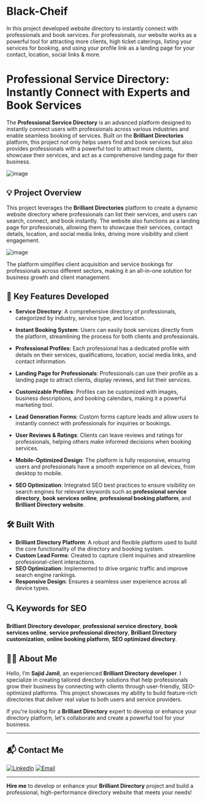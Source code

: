 # Black-Cheif
In this project developed website directory to instantly connect with professionals and book services. For professionals, our website works as a powerful tool for attracting more clients, high ticket caterings, listing your services for booking, and using your profile link as a landing page for your contact, location, social links &amp; more.
# Professional Service Directory: Instantly Connect with Experts and Book Services

The **Professional Service Directory** is an advanced platform designed to instantly connect users with professionals across various industries and enable seamless booking of services. Built on the **Brilliant Directories** platform, this project not only helps users find and book services but also provides professionals with a powerful tool to attract more clients, showcase their services, and act as a comprehensive landing page for their business.

![image](https://github.com/user-attachments/assets/e372c4a1-4ee5-4ad3-bfae-0cb1b675f745)

## 💡 Project Overview

This project leverages the **Brilliant Directories** platform to create a dynamic website directory where professionals can list their services, and users can search, connect, and book instantly. The website also functions as a landing page for professionals, allowing them to showcase their services, contact details, location, and social media links, driving more visibility and client engagement.

![image](https://github.com/user-attachments/assets/0c1ade35-26c9-4939-b924-46d2dc57c9d6)

The platform simplifies client acquisition and service bookings for professionals across different sectors, making it an all-in-one solution for business growth and client management.

## 🚀 Key Features Developed

- **Service Directory**: A comprehensive directory of professionals, categorized by industry, service type, and location.
  
- **Instant Booking System**: Users can easily book services directly from the platform, streamlining the process for both clients and professionals.

- **Professional Profiles**: Each professional has a dedicated profile with details on their services, qualifications, location, social media links, and contact information.

- **Landing Page for Professionals**: Professionals can use their profile as a landing page to attract clients, display reviews, and list their services.

- **Customizable Profiles**: Profiles can be customized with images, business descriptions, and booking calendars, making it a powerful marketing tool.

- **Lead Generation Forms**: Custom forms capture leads and allow users to instantly connect with professionals for inquiries or bookings.

- **User Reviews & Ratings**: Clients can leave reviews and ratings for professionals, helping others make informed decisions when booking services.

- **Mobile-Optimized Design**: The platform is fully responsive, ensuring users and professionals have a smooth experience on all devices, from desktop to mobile.

- **SEO Optimization**: Integrated SEO best practices to ensure visibility on search engines for relevant keywords such as **professional service directory**, **book services online**, **professional booking platform**, and **Brilliant Directory website**.

## 🛠️ Built With

- **Brilliant Directory Platform**: A robust and flexible platform used to build the core functionality of the directory and booking system.
- **Custom Lead Forms**: Created to capture client inquiries and streamline professional-client interactions.
- **SEO Optimization**: Implemented to drive organic traffic and improve search engine rankings.
- **Responsive Design**: Ensures a seamless user experience across all device types.

## 🔍 Keywords for SEO

**Brilliant Directory developer**, **professional service directory**, **book services online**, **service professional directory**, **Brilliant Directory customization**, **online booking platform**, **SEO optimized directory**.

## 👨‍💻 About Me

Hello, I’m **Sajid Jamil**, an experienced **Brilliant Directory developer**. I specialize in creating tailored directory solutions that help professionals grow their business by connecting with clients through user-friendly, SEO-optimized platforms. This project showcases my ability to build feature-rich directories that deliver real value to both users and service providers.

If you're looking for a **Brilliant Directory** expert to develop or enhance your directory platform, let's collaborate and create a powerful tool for your business.

---

## 📬 Contact Me

[![LinkedIn](https://img.shields.io/badge/LinkedIn-Connect-blue?style=for-the-badge&logo=linkedin)](https://www.linkedin.com/in/sajid-jameel-721256178/)
[![Email](https://img.shields.io/badge/Email-Contact%20Me-orange?style=for-the-badge&logo=gmail)](mailto:sajidjamil.met@gmail.com)

---

**Hire me** to develop or enhance your **Brilliant Directory** project and build a professional, high-performance directory website that meets your needs!
